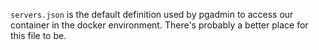 
`servers.json` is the default definition used by pgadmin to access our container in the docker environment. There's probably a better place for this file to be.